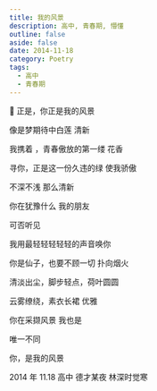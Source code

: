 ```yaml
---
title: 我的风景
description: 高中, 青春期, 懵懂
outline: false
aside: false
date: 2014-11-18
category: Poetry
tags:
  - 高中
  - 青春期
---
```


<!--@include: ../../../.vitepress/template/PostCommon.md-->

🍏 正是，你正是我的风景

像是梦期待中白莲 清新

我携着 ，青春傲放的第一缕 花香

寻你，正是这一份久违的绿 使我骄傲

不深不浅 那么清新

你在犹豫什么 我的朋友

可否听见

我用最轻轻轻轻轻的声音唤你

你是仙子，也要不顾一切 扑向烟火

清淡出尘，脚步轻点，荷叶圆圆

云雾缭绕，素衣长裙 优雅

你在采撷风景 我也是

唯一不同

你，是我的风景


2014 年 11.18 高中 德才某夜 林深时觉寒